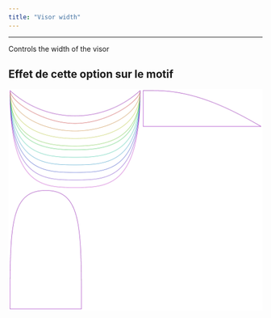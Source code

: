 ```yaml
---
title: "Visor width"
---
```


***

Controls the width of the visor

## Effet de cette option sur le motif

![Cette image montre l'effet de cette option en superposant plusieurs variantes qui ont une valeur différente pour cette option](holmes_visorwidth_sample.svg "Effet de cette option sur le motif")
